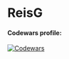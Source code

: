 # ReisG

#### Codewars profile:
[![Codewars](https://www.codewars.com/users/ReisG/badges/large)](https://www.codewars.com/users/ReisG)
